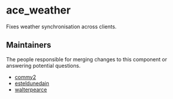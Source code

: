 ace_weather
===========

Fixes weather synchronisation across clients.


## Maintainers

The people responsible for merging changes to this component or answering potential questions.

- [commy2](https://github.com/commy2)
- [esteldunedain](https://github.com/esteldunedain)
- [walterpearce](https://github.com/walterpearce)

